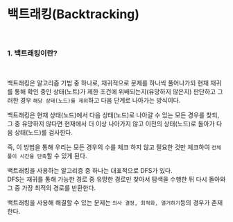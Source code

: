 # 백트래킹(Backtracking)
<br>


### 1. 백트래킹이란?   
<br>

백트래킹은 알고리즘 기법 중 하나로, 재귀적으로 문제를 하나씩 풀어나가되 현재 재귀를 통해 확인 중인 상태(노트)가 제한 조건에 위배되는지(유망하지 않은지) 판단하고 그러한 경우 `해당 상태(노드)를 제외`하고 다음 단계로 나아가는 방식이다.    

백트래킹은 현재 상태(노드)에서 다음 상태(노드)로 나아갈 수 있는 모든 경우를 찾되, 그 중 유망하지 않다면 현재에서 더 이상 나아가지 않고 이전의 상태(노드)로 돌아가 다음 상태(노드)를 검사한다.   

즉, 이 방법을 통해 우리는 모든 경우의 수를 체크 하지 않고 필요한 것만 체크하여 `전체 풀이 시간을 단축`할 수 있게 된다.    

백트래킹을 사용하는 알고리증 중 하나는 대표적으로 DFS가 있다.   
DFS는 재귀를 통해 가능한 경로 중 유망한 경로만 찾아서 탐색을 수행한 뒤 다시 돌아와 그 중 가장 최적의 경로를 반환한다.   

백트래킹을 사용해 해결할 수 있는 문제는 `의사 결정, 최적화, 열거하기`등의 경우가 존재한다.